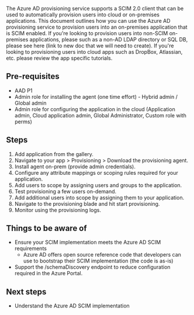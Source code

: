 The Azure AD provisioning service supports a SCIM 2.0 client that can be used to automatically provision users into cloud or on-premises applications. This document outlines how you can use the Azure AD provisioning service to provision users into an on-premises application that is SCIM enabled. If you're looking to provision users into non-SCIM on-premises applications, please such as a non-AD LDAP directory or SQL DB, please see here (link to new doc that we will need to create). If you're looking to provisioning users into cloud apps such as DropBox, Atlassian, etc. please review the app specific tutorials. 



## Pre-requisites
* AAD P1
* Admin role for installing the agent (one time effort) - Hybrid admin / Global admin 
* Admin role for configuring the application in the cloud (Application admin, Cloud application admin, Global Administrator, Custom role with perms)

## Steps
1. Add application from the gallery.
1. Navigate to your app > Provisioning > Download the provisioning agent.
1. Install agent on-prem (provide admin credentials).
1. Configure any attribute mappings or scoping rules required for your application.  
1. Add users to scope by assigning users and groups to the application.
1. Test provisioning a few users on-demand. 
1. Add additional users into scope by assigning them to your application. 
1. Navigate to the provisioning blade and hit start provisioning. 
1. Monitor using the provisioning logs. 

## Things to be aware of
* Ensure your SCIM implementation meets the Azure AD SCIM requirements
  * Azure AD offers open source reference code that developers can use to bootstrap their SCIM implementation (the code is as-is)
* Support the /schemaDiscovery endpoint to reduce configuration required in the Azure Portal. 

## Next steps
* Understand the Azure AD SCIM implementation
